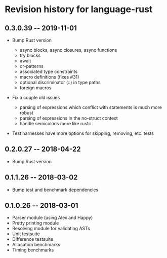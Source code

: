 # Revision history for language-rust

## 0.3.0.39  -- 2019-11-01

* Bump Rust version
    - async blocks, async closures, async functions
    - try blocks
    - await
    - or-patterns
    - associated type constraints
    - macro definitions (fixes #31)
    - optional discriminator (::) in type paths
    - foreign macros

* Fix a couple old issues
    - parsing of expressions which conflict with statements is much more robust
    - parsing of expressions in the no-struct context
    - handle semicolons more like rustc

* Test harnesses have more options for skipping, removing, etc. tests

## 0.2.0.27  -- 2018-04-22

* Bump Rust version

## 0.1.1.26  -- 2018-03-02

* Bump test and benchmark dependencies

## 0.1.0.26  -- 2018-03-01

* Parser module (using Alex and Happy)
* Pretty printing module
* Resolving module for validating ASTs
* Unit testsuite
* Difference testsuite
* Allocation benchmarks
* Timing benchmarks
